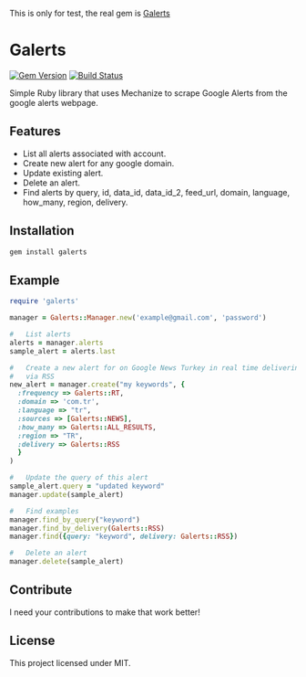 This is only for test, the real gem is [Galerts](https://github.com/pivotus/galerts/)
#   Galerts

[![Gem Version](https://badge.fury.io/rb/galerts.png)][gem]
[![Build Status](https://secure.travis-ci.org/pivotus/galerts.png?branch=master)][travis]

[gem]: http://badge.fury.io/rb/galerts
[travis]: http://travis-ci.org/pivotus/galerts

Simple Ruby library that uses Mechanize to scrape Google Alerts from the google
alerts webpage.

##  Features

-   List all alerts associated with account.
-   Create new alert for any google domain.
-   Update existing alert.
-   Delete an alert.
-   Find alerts by query, id, data_id, data_id_2, feed_url, domain, language,
    how_many, region, delivery.

##  Installation

```sh
gem install galerts
```

##  Example

```ruby
require 'galerts'

manager = Galerts::Manager.new('example@gmail.com', 'password')

#   List alerts
alerts = manager.alerts
sample_alert = alerts.last

#   Create a new alert for on Google News Turkey in real time delivering alerts
#   via RSS
new_alert = manager.create("my keywords", {
  :frequency => Galerts::RT,
  :domain => 'com.tr',
  :language => "tr",
  :sources => [Galerts::NEWS],
  :how_many => Galerts::ALL_RESULTS,
  :region => "TR",
  :delivery => Galerts::RSS
  }
)

#   Update the query of this alert
sample_alert.query = "updated keyword"
manager.update(sample_alert)

#   Find examples
manager.find_by_query("keyword")
manager.find_by_delivery(Galerts::RSS)
manager.find({query: "keyword", delivery: Galerts::RSS})

#   Delete an alert
manager.delete(sample_alert)

```

##  Contribute

I need your contributions to make that work better!

##  License

This project licensed under MIT.
